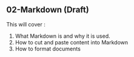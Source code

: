 ## 02-Markdown (Draft)

This will cover :

1. What Markdown is and why it is used.
2. How to cut and paste content into Markdown
3. How to format documents 
